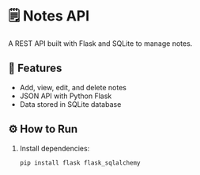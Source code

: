 # 🗒 Notes API
A REST API built with Flask and SQLite to manage notes.

## 🚀 Features
- Add, view, edit, and delete notes
- JSON API with Python Flask
- Data stored in SQLite database

## ⚙ How to Run
1. Install dependencies:
   ```bash
   pip install flask flask_sqlalchemy